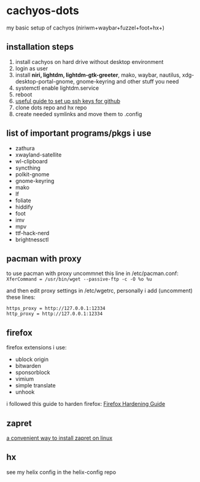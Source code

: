 # cachyos-dots

my basic setup of cachyos (niriwm+waybar+fuzzel+foot+hx+)

## installation steps

1. install cachyos on hard drive without desktop environment
2. login as user
3. install **niri, lightdm, lightdm-gtk-greeter**, mako, waybar, nautilus, xdg-desktop-portal-gnome, gnome-keyring and other stuff you need
4. systemctl enable lightdm.service
5. reboot
6. [useful guide to set up ssh keys for github](https://dev.to/aditya8raj/setup-github-ssh-keys-for-linux-1hib)
7. clone dots repo and hx repo
8. create needed symlinks and move them to .config

## list of important programs/pkgs i use

- zathura
- xwayland-satellite
- wl-clipboard
- syncthing
- polkit-gnome
- gnome-keyring
- mako
- lf
- foliate
- hiddify
- foot
- imv
- mpv
- ttf-hack-nerd
- brightnessctl

## pacman with proxy

to use pacman with proxy uncommnet this line in /etc/pacman.conf: `XferCommand = /usr/bin/wget --passive-ftp -c -O %o %u` 

and then edit proxy settings in /etc/wgetrc, personally i add (uncomment) these lines:
```
https_proxy = http://127.0.0.1:12334
http_proxy = http://127.0.0.1:12334
```

## firefox

firefox extensions i use:

- ublock origin
- bitwarden
- sponsorblock
- vimium
- simple translate
- unhook

i followed this guide to harden firefox: [Firefox Hardening Guide](https://brainfucksec.github.io/firefox-hardening-guide)

## zapret

[a convenient way to install zapret on linux](https://github.com/Snowy-Fluffy/zapret.installer)

## hx

see my helix config in the helix-config repo
